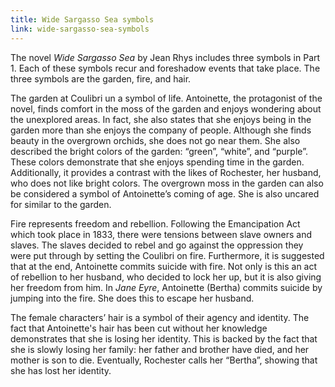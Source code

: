 ```yaml
---
title: Wide Sargasso Sea symbols
link: wide-sargasso-sea-symbols
---
```


The novel *Wide Sargasso Sea* by Jean Rhys includes three symbols in Part 1. Each of these symbols recur and foreshadow events that take place. The three symbols are the garden, fire, and hair.

The garden at Coulibri un a symbol of life. Antoinette, the protagonist of the novel, finds comfort in the moss of the garden and enjoys wondering about the unexplored areas. In fact, she also states that she enjoys being in the garden more than she enjoys the company of people. Although she finds beauty in the overgrown orchids, she does not go near them. She also described the bright colors of the garden: “green”, “white”, and “purple”. These colors demonstrate that she enjoys spending time in the garden. Additionally, it provides a contrast with the likes of Rochester, her husband, who does not like bright colors. The overgrown moss in the garden can also be considered a symbol of Antoinette’s coming of age. She is also uncared for similar to the garden.

Fire represents freedom and rebellion. Following the Emancipation Act which took place in 1833, there were tensions between slave owners and slaves. The slaves decided to rebel and go against the oppression they were put through by setting the Coulibri on fire. Furthermore, it is suggested that at the end, Antoinette commits suicide with fire. Not only is this an act of rebellion to her husband, who decided to lock her up, but it is also giving her freedom from him. In *Jane Eyre*, Antoinette (Bertha) commits suicide by jumping into the fire. She does this to escape her husband.

The female characters’ hair is a symbol of their agency and identity. The fact that Antoinette's hair has been cut without her knowledge demonstrates that she is losing her identity. This is backed by the fact that she is slowly losing her family: her father and brother have died, and her mother is son to die. Eventually, Rochester calls her “Bertha”, showing that she has lost her identity.